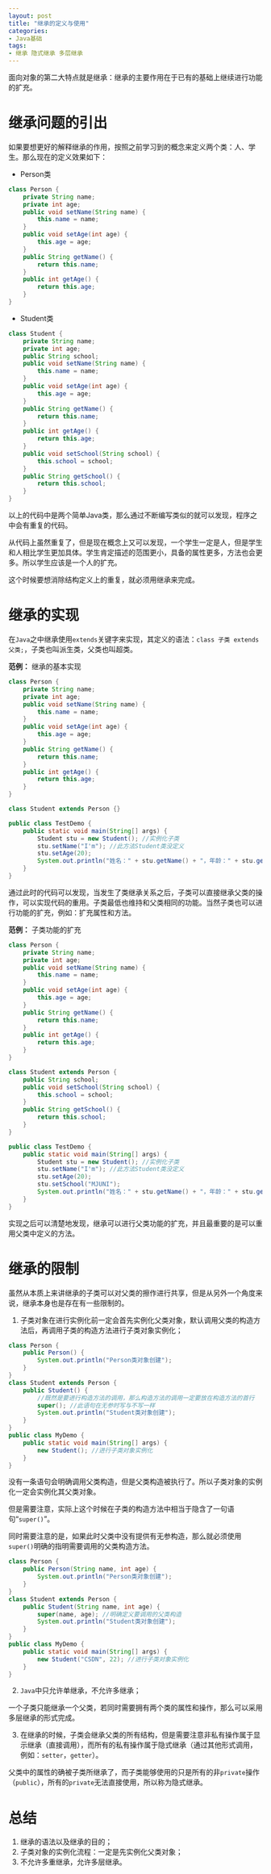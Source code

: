 ```yaml
---
layout: post
title: "继承的定义与使用"
categories:
- Java基础
tags:
- 继承 隐式继承 多层继承
---
```


面向对象的第二大特点就是继承：继承的主要作用在于已有的基础上继续进行功能的扩充。

# 继承问题的引出

如果要想更好的解释继承的作用，按照之前学习到的概念来定义两个类：人、学生。那么现在的定义效果如下：

- Person类
```java
class Person {
	private String name;
	private int age;
	public void setName(String name) {
		this.name = name;
	}
	public void setAge(int age) {
		this.age = age;
	}
	public String getName() {
		return this.name;
	}
	public int getAge() {
		return this.age;
	}
}
```
- Student类
```java
class Student {
	private String name;
	private int age;
	public String school;
	public void setName(String name) {
		this.name = name;
	}
	public void setAge(int age) {
		this.age = age;
	}
	public String getName() {
		return this.name;
	}
	public int getAge() {
		return this.age;
	}
	public void setSchool(String school) {
		this.school = school;
	}
	public String getSchool() {
		return this.school;
	}
}
```
以上的代码中是两个简单Java类，那么通过不断编写类似的就可以发现，程序之中会有重复的代码。

从代码上虽然重复了，但是现在概念上又可以发现，一个学生一定是人，但是学生和人相比学生更加具体。学生肯定描述的范围更小，具备的属性更多，方法也会更多。所以学生应该是一个人的扩充。

这个时候要想消除结构定义上的重复，就必须用继承来完成。
# 继承的实现

在`Java`之中继承使用`extends`关键字来实现，其定义的语法：`class 子类 extends 父类;`，子类也叫派生类，父类也叫超类。

**范例：** 继承的基本实现
```java
class Person {
	private String name;
	private int age;
	public void setName(String name) {
		this.name = name;
	}
	public void setAge(int age) {
		this.age = age;
	}
	public String getName() {
		return this.name;
	}
	public int getAge() {
		return this.age;
	}
}

class Student extends Person {}

public class TestDemo {
	public static void main(String[] args) {
		Student stu = new Student(); //实例化子类
		stu.setName("I'm"); //此方法Student类没定义
		stu.setAge(20);
		System.out.println("姓名：" + stu.getName() + "，年龄：" + stu.getAge());
	}
} 
```
通过此时的代码可以发现，当发生了类继承关系之后，子类可以直接继承父类的操作，可以实现代码的重用。子类最低也维持和父类相同的功能。当然子类也可以进行功能的扩充，例如：扩充属性和方法。

**范例：** 子类功能的扩充
```java
class Person {
	private String name;
	private int age;
	public void setName(String name) {
		this.name = name;
	}
	public void setAge(int age) {
		this.age = age;
	}
	public String getName() {
		return this.name;
	}
	public int getAge() {
		return this.age;
	}
}

class Student extends Person {
	public String school;
	public void setSchool(String school) {
		this.school = school;
	}
	public String getSchool() {
		return this.school;
	}
}

public class TestDemo {
	public static void main(String[] args) {
		Student stu = new Student(); //实例化子类
		stu.setName("I'm"); //此方法Student类没定义
		stu.setAge(20);
		stu.setSchool("MJUNI");
		System.out.println("姓名：" + stu.getName() + "，年龄：" + stu.getAge() + "，学校：" + stu.getSchool());
	}
} 
```
实现之后可以清楚地发现，继承可以进行父类功能的扩充，并且最重要的是可以重用父类中定义的方法。

# 继承的限制

虽然从本质上来讲继承的子类可以对父类的擦作进行共享，但是从另外一个角度来说，继承本身也是存在有一些限制的。 

1.  子类对象在进行实例化前一定会首先实例化父类对象，默认调用父类的构造方法后，再调用子类的构造方法进行子类对象实例化；

```java
class Person {
    public Person() {
        System.out.println("Person类对象创建");
    }
}
class Student extends Person {
    public Student() {
        //既然是要进行构造方法的调用，那么构造方法的调用一定要放在构造方法的首行
        super(); //此语句在无参时写与不写一样
        System.out.println("Student类对象创建");
    }
}
public class MyDemo {
    public static void main(String[] args) {
        new Student(); //进行子类对象实例化
    }
}
```
没有一条语句会明确调用父类构造，但是父类构造被执行了。所以子类对象的实例化一定会实例化其父类对象。

但是需要注意，实际上这个时候在子类的构造方法中相当于隐含了一句语句“`super()`”。

同时需要注意的是，如果此时父类中没有提供有无参构造，那么就必须使用`super()`明确的指明需要调用的父类构造方法。

```java
class Person {
    public Person(String name, int age) {
        System.out.println("Person类对象创建");
    }
}
class Student extends Person {
    public Student(String name, int age) {
        super(name, age); //明确定义要调用的父类构造
        System.out.println("Student类对象创建");
    }
}
public class MyDemo {
    public static void main(String[] args) {
        new Student("CSDN", 22); //进行子类对象实例化
    }
}
```

2. `Java`中只允许单继承，不允许多继承；

一个子类只能继承一个父类，若同时需要拥有两个类的属性和操作，那么可以采用多层继承的形式完成。

3. 在继承的时候，子类会继承父类的所有结构，但是需要注意非私有操作属于显示继承（直接调用），而所有的私有操作属于隐式继承（通过其他形式调用，例如：`setter`，`getter`）。

父类中的属性的确被子类所继承了，而子类能够使用的只是所有的非`private`操作（`public`），所有的`private`无法直接使用，所以称为隐式继承。

# 总结
1. 继承的语法以及继承的目的；
2. 子类对象的实例化流程：一定是先实例化父类对象；
3. 不允许多重继承，允许多层继承。
